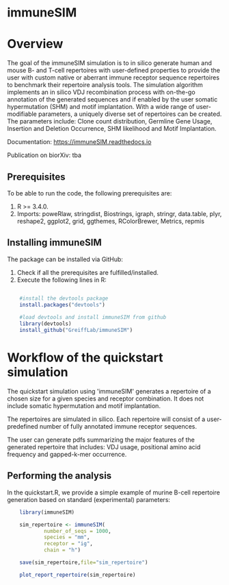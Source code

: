 # immuneSIM

Overview
========

The goal of the immuneSIM simulation is to in silico generate human and mouse B- and T-cell repertoires with user-defined properties to provide the user with custom native or aberrant immune receptor sequence repertoires to benchmark their repertoire analysis tools.
The simulation algorithm implements an in silico VDJ recombination process with on-the-go annotation of the generated sequences and if enabled by the user somatic hypermutation (SHM) and motif implantation. With a wide range of user-modifiable parameters, a uniquely diverse set of repertoires can be created. The parameters include: Clone count distribution, Germline Gene Usage, Insertion and Deletion Occurrence, SHM likelihood and Motif Implantation.

Documentation: https://immuneSIM.readthedocs.io

Publication on biorXiv: tba


Prerequisites
-------------

To be able to run the code, the following prerequisites are:

1.  R >= 3.4.0.
2.  Imports: poweRlaw, stringdist, Biostrings, igraph, stringr, data.table, plyr, reshape2, ggplot2, grid, ggthemes, RColorBrewer, Metrics, repmis


Installing immuneSIM
--------------------

The package can be installed via GitHub:

1.  Check if all the prerequisites are fulfilled/installed.
2.  Execute the following lines in R:

```r

    #install the devtools package
    install.packages("devtools")
    
    #load devtools and install immuneSIM from github 
    library(devtools)
    install_github("GreiffLab/immuneSIM")
```    


Workflow of the quickstart simulation
=========================================

The quickstart simulation using 'immuneSIM' generates a repertoire of a chosen size for a given species and receptor combination. It does not include somatic hypermutation and motif implantation.

The repertoires are simulated in silico. Each repertoire will consist of a user-predefined number of fully
annotated immune receptor sequences. 

The user can generate pdfs summarizing the major features of the generated repertoire that includes: VDJ usage, positional amino acid frequency and gapped-k-mer occurrence.


Performing the analysis
-----------------------

In the quickstart.R, we provide a simple example of murine B-cell repertoire generation based on standard (experimental) parameters:

```r
    library(immuneSIM)

    sim_repertoire <- immuneSIM(
            number_of_seqs = 1000,
            species = "mm",
            receptor = "ig",
            chain = "h")

    save(sim_repertoire,file="sim_repertoire")

    plot_report_repertoire(sim_repertoire)
```
